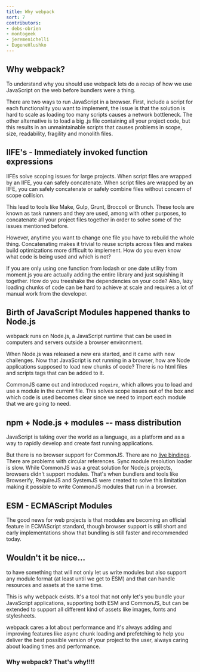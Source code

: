 ```yaml
---
title: Why webpack
sort: 7
contributors:
- debs-obrien
- montogeek
- jeremenichelli
- EugeneHlushko
---
```


## Why webpack?

To understand why you should use webpack lets do a recap of how we use JavaScript on the web before bundlers were a thing.

There are two ways to run JavaScript in a browser. First, include a script for each functionality you want to implement, the issue is that the solution is hard to scale as loading too many scripts causes a network bottleneck. The other alternative is to load a big .js file containing all your project code, but this results in an unmaintainable scripts that causes problems in scope, size, readability, fragility and monolith files.


## IIFE's - Immediately invoked function expressions

IIFEs solve scoping issues for large projects. When script files are wrapped by an IIFE, you can safely concatenate. When script files are wrapped by an IIFE, you can safely concatenate or safely combine files without concern of scope collision. 

This lead to tools like Make, Gulp, Grunt, Broccoli or Brunch. These tools are known as task runners and they are used, among with other purposes, to concatenate all your project files together in order to solve some of the issues mentioned before.

However, anytime you want to change one file you have to rebuild the whole thing. Concatenating makes it trivial to reuse scripts across files and makes build optimizations more difficult to implement. How do you even know what code is being used and which is not?

If you are only using one function from lodash or one date utility from moment.js you are actually adding the entire library and just squishing it together. How do you treeshake the dependencies on your code? Also, lazy loading chunks of code can be hard to achieve at scale and requires a lot of manual work from the developer.


## Birth of JavaScript Modules happened thanks to Node.js

webpack runs on Node.js, a JavaScript runtime that can be used in computers and servers outside a browser environment.

When Node.js was released a new era started, and it came with new challenges. Now that JavaScript is not running in a browser, how are Node applications supposed to load new chunks of code? There is no html files and scripts tags that can be added to it.

CommonJS came out and introduced `require`, which allows you to load and use a module in the current file. This solves scope issues out of the box and which code is used becomes clear since we need to import each module that we are going to need.


## npm + Node.js + modules -- mass distribution

JavaScript is taking over the world as a language, as a platform and as a way to rapidly develop and create fast running applications. 

But there is no browser support for CommonJS. There are no [live bindings](https://medium.com/webpack/the-state-of-javascript-modules-4636d1774358). There are problems with circular references. Sync module resolution loader is slow. While CommonJS was a great solution for Node.js projects, browsers didn't support modules. That's when bundlers and tools like Browserify, RequireJS and SystemJS were created to solve this limitation making it possible to write CommonJS modules that run in a browser.


## ESM - ECMAScript Modules

The good news for web projects is that modules are becoming an official feature in ECMAScript standard, though browser support is still short and early implementations show that bundling is still faster and recommended today.


## Wouldn't it be nice…

to have something that will not only let us write modules but also support any module format (at least until we get to ESM) and that can handle resources and assets at the same time.

This is why webpack exists. It's a tool that not only let's you bundle your JavaScript applications, supporting both ESM and CommonJS, but can be extended to support all different kind of assets like images, fonts and stylesheets.

webpack cares a lot about performance and it's always adding and improving features like async chunk loading and prefetching to help you deliver the best possible version of your project to the user, always caring about loading times and performance.


### Why webpack? That's why!!!!
